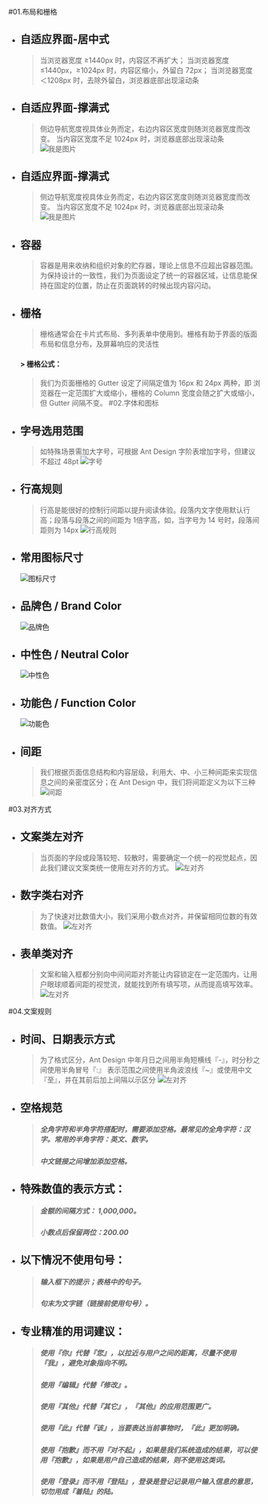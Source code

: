 #01.布局和栅格
* ## 自适应界面-居中式 
  > 当浏览器宽度 ≥1440px 时，内容区不再扩大； 当浏览器宽度 ≤1440px，≥1024px 时，内容区缩小，外留白 72px； 当浏览器宽度 ＜1208px 时，去除外留白，浏览器底部出现滚动条
* ## 自适应界面-撑满式
  > 侧边导航宽度视具体业务而定，右边内容区宽度则随浏览器宽度而改变。 当内容区宽度不足 1024px 时，浏览器底部出现滚动条
  ![我是图片](https://camo.githubusercontent.com/a1f32ba2ecc5dde129fd07f89d7bf0a843ad5dfc/68747470733a2f2f7a6f732e616c697061796f626a656374732e636f6d2f726d73706f7274616c2f454b4e574762676675446e4a414b515a7a6f584b2e706e67)
* ## 自适应界面-撑满式
  > 侧边导航宽度视具体业务而定，右边内容区宽度则随浏览器宽度而改变。 当内容区宽度不足 1024px 时，浏览器底部出现滚动条
  ![我是图片](https://camo.githubusercontent.com/c8b5400ba0fa735d8566b4a0a46599e3ebf4718d/68747470733a2f2f7a6f732e616c697061796f626a656374732e636f6d2f726d73706f7274616c2f6b535676736268587179655049655164786f70532e706e67)
* ## 容器
  > 容器是用来收纳和组织对象的贮存器，理论上信息不应超出容器范围。为保持设计的一致性，我们为页面设定了统一的容器区域，让信息能保持在固定的位置，防止在页面跳转的时候出现内容闪动。
* ## 栅格
  > 栅格通常会在卡片式布局、多列表单中使用到。栅格有助于界面的版面布局和信息分布，及屏幕响应的灵活性
  #### > 栅格公式：
  > 我们为页面栅格的 Gutter 设定了间隔定值为 16px 和 24px 两种，即 浏览器在一定范围扩大或缩小，栅格的 Column 宽度会随之扩大或缩小，但 Gutter 间隔不变。
#02.字体和图标
* ## 字号选用范围
  > 如特殊场景需加大字号，可根据 Ant Design 字阶表增加字号，但建议不超过 48pt
  ![字号](https://camo.githubusercontent.com/3182af878052db38a281df95f8a3f8a4bb1a5e97/68747470733a2f2f7a6f732e616c697061796f626a656374732e636f6d2f726d73706f7274616c2f614e7a5a6d706a43677755726977776e7968795a2e706e67)
* ## 行高规则
  > 行高是能很好的控制行间距以提升阅读体验。段落内文字使用默认行高；段落与段落之间的间距为 1倍字高，如，当字号为 14 号时，段落间距则为 14px
  ![行高规则](https://camo.githubusercontent.com/bf94baedf0795873229a50b1588aae38e2704688/68747470733a2f2f7a6f732e616c697061796f626a656374732e636f6d2f726d73706f7274616c2f654279416b556d6c7962467a4947504b537554662e706e67)
* ## 常用图标尺寸
  ![图标尺寸](https://camo.githubusercontent.com/da3c3b7b23ee89319b79263de2938155fb554557/68747470733a2f2f7a6f732e616c697061796f626a656374732e636f6d2f726d73706f7274616c2f42616145464e4f59544c76497150716f4f4951742e706e67)
* ## 品牌色 / Brand Color
  ![品牌色](https://camo.githubusercontent.com/c92e89da2960d5d5e39f6cecc033139c15b70dae/68747470733a2f2f7a6f732e616c697061796f626a656374732e636f6d2f726d73706f7274616c2f7876705046786a695850476b716851455343566c2e706e67)
* ## 中性色 / Neutral Color
  ![中性色](https://camo.githubusercontent.com/34b45818c233d001b485d83e6f2e5e19ff7a89f7/68747470733a2f2f7a6f732e616c697061796f626a656374732e636f6d2f726d73706f7274616c2f49685a4e457461635764674e566c557a496d70522e706e67)
* ## 功能色 / Function Color
  ![功能色](https://camo.githubusercontent.com/22b04c970df96a89b55e539dec59488f28f85967/68747470733a2f2f7a6f732e616c697061796f626a656374732e636f6d2f726d73706f7274616c2f765646484f7754566b676167677779706d676a592e706e67)
* ## 间距
  > 我们根据页面信息结构和内容层级，利用大、中、小三种间距来实现信息之间的亲密度区分；在 Ant Design 中，我们将间距定义为以下三种
  ![间距](https://camo.githubusercontent.com/86ab9fdefb7e8cc1f72f5c2e9b63ed12b9f3e645/68747470733a2f2f7a6f732e616c697061796f626a656374732e636f6d2f726d73706f7274616c2f4a45596650486a78516f6f704346627a446771512e706e67)

#03.对齐方式
* ## 文案类左对齐
  > 当页面的字段或段落较短、较散时，需要确定一个统一的视觉起点，因此我们建议文案类统一使用左对齐的方式。
  ![左对齐](https://camo.githubusercontent.com/a2e839d365e945946235202a56500b1b71831df2/68747470733a2f2f7a6f732e616c697061796f626a656374732e636f6d2f726d73706f7274616c2f4b5144596b6a49774e724c59784e62597863514c2e706e67)
* ## 数字类右对齐
  > 为了快速对比数值大小，我们采用小数点对齐，并保留相同位数的有效数值。
  ![左对齐](https://camo.githubusercontent.com/08fc7232e4812afb52d73eab54455d86e1bdafc9/68747470733a2f2f7a6f732e616c697061796f626a656374732e636f6d2f726d73706f7274616c2f62744d5a62414b43696879525465596f4a5a69732e706e67)
* ## 表单类对齐
  > 文案和输入框都分别向中间间距对齐能让内容锁定在一定范围内，让用户眼球顺着间距的视觉流，就能找到所有填写项，从而提高填写效率。
  ![左对齐](https://camo.githubusercontent.com/11cccb4a712d734651c86ae48a755fd9efff15ae/68747470733a2f2f7a6f732e616c697061796f626a656374732e636f6d2f726d73706f7274616c2f4f5263767a664c524f464359565376644b6f6d472e706e67)

#04.文案规则
* ## 时间、日期表示方式
  > 为了格式区分，Ant Design 中年月日之间用半角短横线『-』，时分秒之间使用半角冒号『:』 表示范围之间使用半角波浪线『~』或使用中文 『至』，并在其前后加上间隔以示区分 
  ![左对齐](https://camo.githubusercontent.com/cc8baf957495a783b171e5c991c4f99104d4dbfe/68747470733a2f2f7a6f732e616c697061796f626a656374732e636f6d2f726d73706f7274616c2f57467851494b66666f785561525a6955656d736a2e706e67)
* ## 空格规范
  > ##### 全角字符和半角字符搭配时，需要添加空格。最常见的全角字符：汉字。常用的半角字符：英文、数字。
  > ##### 中文链接之间增加添加空格。
* ## 特殊数值的表示方式：
  > ##### 金额的间隔方式： 1,000,000。
  > ##### 小数点后保留两位：200.00
* ## 以下情况不使用句号：
  > ##### 输入框下的提示；表格中的句子。
  > #####  句末为文字链（链接前使用句号）。
* ## 专业精准的用词建议：

  > ##### 使用『你』代替『您』，以拉近与用户之间的距离，尽量不使用『我』，避免对象指向不明。
  > ##### 使用『编辑』代替『修改』。
  > ##### 使用『其他』代替『其它』，『其他』的应用范围更广。
  > ##### 使用『此』代替『该』，当要表达当前事物时，『此』更加明确。
  > ##### 使用『抱歉』而不用『对不起』，如果是我们系统造成的结果，可以使用『抱歉』，如果是用户自己造成的结果，则不使用这类词。
  > ##### 使用『登录』而不用『登陆』，登录是登记记录用户输入信息的意思，切勿用成『着陆』的陆。
